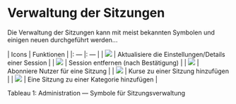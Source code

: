 # Verwaltung der Sitzungen

Die Verwaltung der Sitzungen kann mit meist bekannten Symbolen und einigen neuen durchgeführt werden...

| Icons | Funktionen |
|: — |: — |
| ![](../../.gitbook/assets/images76%20%283%29.png) | Aktualisiere die Einstellungen/Details einer Session |
| ![](../../.gitbook/assets/images77%20%283%29.png) | Session entfernen \(nach Bestätigung\) |
| ![](../../.gitbook/assets/images73%20%287%29.png) | Abonniere Nutzer für eine Sitzung |
| ![](../../.gitbook/assets/images74%20%284%29.png) | Kurse zu einer Sitzung hinzufügen |
| ![](../../.gitbook/assets/images79%20%284%29.png) | Eine Sitzung zu einer Kategorie hinzufügen |

Tableau 1: Administration — Symbole für Sitzungsverwaltung